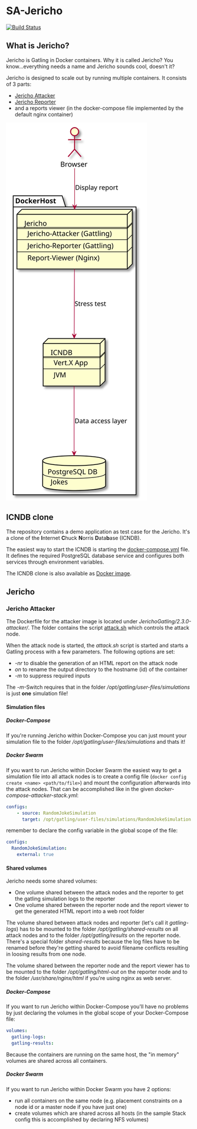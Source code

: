 # SA-Jericho

[![Build Status](https://travis-ci.org/baez90/SA-Jericho.svg?branch=master)](https://travis-ci.org/baez90/SA-Jericho)

## What is Jericho?

Jericho is Gatling in Docker containers.
Why it is called Jericho? You know...everything needs a name and Jericho sounds cool, doesn't it?

Jericho is designed to scale out by running multiple containers.
It consists of 3 parts:

* [Jericho Attacker](https://hub.docker.com/r/baez90/jericho-attacker/)
* [Jericho Reporter](https://hub.docker.com/r/baez90/jericho-reporter/)
* and a reports viewer (in the docker-compose file implemented by the default nginx container)

![Jericho Deployment](./assets/JerichoDeployemnt.svg)

## ICNDB clone

The repository contains a demo application as test case for the Jericho.
It's a clone of the **I**nternet **C**huck **N**orris **D**ata**b**ase (ICNDB).

The easiest way to start the ICNDB is starting the [docker-compose.yml](./docker-compose.yml) file.
It defines the required PostgreSQL database service and configures both services through environment variables.

The ICNDB clone is also available as [Docker image](https://hub.docker.com/r/baez90/jericho-victim/).

## Jericho

### Jericho Attacker

The Dockerfile for the attacker image is located under _JerichoGatling/2.3.0-attacker/_.
The folder contains the script [attack.sh](./JerichoGatling/2.3.0-attacker/attack.sh) which controls the attack node.

When the attack node is started, the _attack.sh_ script is started and starts a Gatling process with a few parameters. The following options are set:

* _-nr_ to disable the generation of an HTML report on the attack node
* _on_ to rename the output directory to the hostname (id) of the container
* _-m_ to suppress required inputs

The _-m_-Switch requires that in the folder _/opt/gatling/user-files/simulations_ is just **one** simulation file!

#### Simulation files

##### Docker-Compose

If you're running Jericho within Docker-Compose you can just mount your simulation file to the folder _/opt/gatling/user-files/simulations_ and thats it!

##### Docker Swarm

If you want to run Jericho within Docker Swarm the easiest way to get a simulation file into all attack nodes is to create a config file (`docker config create <name> <path/to/file>`) and mount the configuration afterwards into the attack nodes.
That can be accomplished like in the given _docker-compose-attacker-stack.yml_:

```yaml
configs:
    - source: RandomJokeSimulation
      target: /opt/gatling/user-files/simulations/RandomJokeSimulation.scala
```

remember to declare the config variable in the global scope of the file:

```yaml
configs:
  RandomJokeSimulation:
    external: true
```

#### Shared volumes

Jericho needs some shared volumes:

* One volume shared between the attack nodes and the reporter to get the gatling simulation logs to the reporter
* One volume shared between the reporter node and the report viewer to get the generated HTML report into a web root folder

The volume shared between attack nodes and reporter (let's call it _gatling-logs_) has to be mounted to the folder _/opt/gatling/shared-results_ on all attack nodes and to the folder _/opt/gatling/results_ on the reporter node. There's a special folder _shared-results_ because the log files have to be renamed before they're getting shared to avoid filename conflicts resulting in loosing results from one node.

The volume shared between the reporter node and the report viewer has to be mounted to the folder _/opt/gatling/html-out_ on the reporter node and to the folder _/usr/share/nginx/html_ if you're using nginx as web server.

##### Docker-Compose

If you want to run Jericho within Docker-Compose you'll have no problems by just declaring the volumes in the global scope of your Docker-Compose file:

```yaml
volumes:
  gatling-logs:
  gatling-results:
```

Because the containers are running on the same host, the "in memory" volumes are shared across all containers.

##### Docker Swarm

If you want to run Jericho within Docker Swarm you have 2 options:

* run all containers on the same node (e.g. placement constraints on a node id or a master node if you have just one)
* create volumes which are shared across all hosts (in the sample Stack config this is accomplished by declaring NFS volumes)
